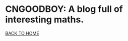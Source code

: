 # CNGOODBOY: A blog full of interesting maths.
[BACK TO HOME](https://cngoodboy.github.io)
<script>
	var xmlHttp = new XMLHttpRequest();

	document.writeln("<ul>");

	xmlHttp.open("GET", "/blog/bloglist.json", false);
	xmlHttp.send(null);

	var bloglist = JSON.parse(xmlHttp.responseText);
	var length = bloglist.length;
	var blogs = bloglist.value;
	var pageId = window.location.search.match(/page=\d+/i);
	if (!pageId) {
		window.location.href = "https://cngoodboy.github.io/blog?page=1";
	}
	else {
		pageId = parseInt(pageId[0].substr(5, pageId[0].length));
	}
	pageId -= 1;
	if (length < pageId * 20) {
		window.location.href = "https://cngoodboy.github.io/blog?page=1";
	}
	for (var i = 0; i < 20; i++) {
        if (pageId * 20 + i > length)
			break;
    	var obj = blogs[pageId * 20 + i];
		document.write("<li><a href=\"" + obj.href + "\" target=\"_blank\">" + obj.title + "</a></li>");
	}
	document.writeln("</ul>");
	if ((pageId + 1) * 20 < length) {
		document.write("<a href=\"https://cngoodboy.github.io/blog?page=" + (pageId + 1) + "\">OLDER</a>")
	}
	if (pageId > 1) {
		document.write("<a href=\"https://cngoodboy.github.io/blog?page=" + (pageId - 1) + "\">NEWER</a>")
	}
</script>